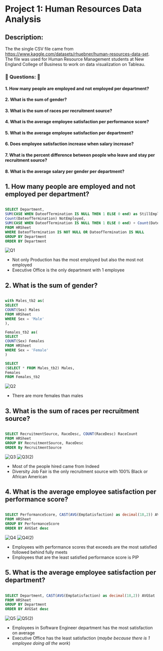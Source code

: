# Project 1: Human Resources Data Analysis

## Description:
The the single CSV file came from https://www.kaggle.com/datasets/rhuebner/human-resources-data-set.
The file was used for Human Resource Management students at New England College of Business to
work on data visualization on Tableau.

### :pushpin: Questions: :pushpin:
#### 1. How many people are employed and not employed per department?
#### 2. What is the sum of gender?
#### 3. What is the sum of races per recruitment source?
#### 4. What is the average employee satisfaction per performance score?
#### 5. What is the average employee satisfaction per department?
#### 6. Does employee satisfaction increase when salary increase?
#### 7. What is the percent difference between people who leave and stay per recruitment source?
#### 8. What is the average salary per gender per department?

## 1. How many people are employed and not employed per department?

```sql

SELECT Department,
SUM(CASE WHEN DateofTermination IS NULL THEN 1 ELSE 0 end) as StillEmployed, 
Count(DateofTermination) NotEmployed,
SUM(CASE WHEN DateofTermination IS NULL THEN 1 ELSE 0 end) + Count(DateofTermination) as Total
FROM HRSheet 
WHERE DateofTermination IS NOT NULL OR DateofTermination IS NULL 
GROUP BY Department
ORDER BY Department
```

![Q1](https://user-images.githubusercontent.com/112139192/187101924-c624ceb4-6d40-46d2-9547-e9bd3d9eed90.PNG)

* Not only Production has the most employed but also the most not employed
* Executive Office is the only department with 1 employee

## 2. What is the sum of gender?

```sql

with Males_tb2 as(
SELECT 
COUNT(Sex) Males
FROM HRSheet
WHERE Sex = 'Male'
),

Females_tb2 as(
SELECT 
COUNT(Sex) Females
FROM HRSheet
WHERE Sex = 'Female'
)

SELECT 
(SELECT * FROM Males_tb2) Males,
Females
FROM Females_tb2
```

![Q2](https://user-images.githubusercontent.com/112139192/187102148-8db698db-6913-4bac-a40e-248807cecf3c.PNG)

* There are more females than males

## 3. What is the sum of races per recruitment source?

```sql

SELECT RecruitmentSource, RaceDesc, COUNT(RaceDesc) RaceCount
FROM HRSheet
GROUP BY RecruitmentSource, RaceDesc
ORDER By RecruitmentSource
```

![Q3](https://user-images.githubusercontent.com/112139192/187102315-c790b0be-9fad-4aa9-b59f-de660a76ecb8.PNG)
![Q3(2)](https://user-images.githubusercontent.com/112139192/187102322-13b0fd64-8912-42de-bd6f-4058a1a59290.PNG)

* Most of the people hired came from Indeed
* Diversity Job Fair is the only recruitment source with 100% Black or African American 

## 4. What is the average employee satisfaction per performance score?

```sql

SELECT PerformanceScore, CAST(AVG(EmpSatisfaction) as decimal(18,2)) AVGSat
FROM HRSheet
GROUP BY PerformanceScore
ORDER BY AVGSat desc
```
![Q4](https://user-images.githubusercontent.com/112139192/187102468-3bc2f60f-4a1d-4b54-88ea-52d39856542c.PNG)
![Q4(2)](https://user-images.githubusercontent.com/112139192/187102475-b495f420-4954-4e36-8966-826606c7e074.PNG)

* Employees with performance scores that exceeds are the most satisfied followed behind fully meets
* Employees that are the least satisfied performance score is PIP

## 5. What is the average employee satisfaction per department?

```sql

SELECT Department, CAST(AVG(EmpSatisfaction) as decimal(18,2)) AVGSat
FROM HRSheet
GROUP BY Department
ORDER BY AVGSat desc
```
![Q5](https://user-images.githubusercontent.com/112139192/187102808-b107c722-7a8d-4a11-88c5-15e47955434a.PNG)
![Q5(2)](https://user-images.githubusercontent.com/112139192/187102982-b36104cc-b992-4819-bd53-45166e832cd1.PNG)

* Employees in Software Engineer department has the most satisfaction on average
* Executive Office has the least satisfaction (*maybe because there is 1 employee doing all the work*)



